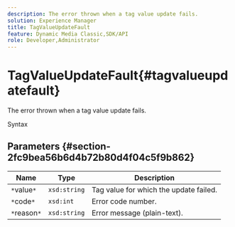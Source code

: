 ```yaml
---
description: The error thrown when a tag value update fails.
solution: Experience Manager
title: TagValueUpdateFault
feature: Dynamic Media Classic,SDK/API
role: Developer,Administrator
---
```


# TagValueUpdateFault{#tagvalueupdatefault}

The error thrown when a tag value update fails.

 Syntax 

## Parameters {#section-2fc9bea56b6d4b72b80d4f04c5f9b862}

|  Name  | Type  | Description  |
|---|---|---|
|  `*`value`*`  | `xsd:string`  | Tag value for which the update failed.  |
|  `*`code`*`  | `xsd:int`  | Error code number.  |
|  `*`reason`*`  | `xsd:string`  | Error message (plain-text).  |

